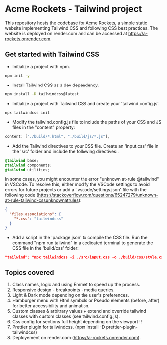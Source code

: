 # Acme Rockets - Tailwind project

This repository hosts the codebase for Acme Rockets, a simple static website implementing Tailwind CSS and following CSS best practices. The website is deployed on render.com and can be accessed at https://a-rockets.onrender.com. 

## Get started with Tailwind CSS

- Initialize a project with npm.
```bash
npm init -y
```

- Install Tailwind CSS as a dev dependency.
```bash
npm install -D tailwindcss@latest
```

- Initialize a project with Tailwind CSS and create your 'tailwind.config.js'.
```bash
npx tailwindcss init
```

- Modify the tailwind.config.js file to include the paths of your CSS and JS files in the "content" property:
```js
content: ["./build/*.html", "./build/js/*.js"],
```

- Add the Tailwind directives to your CSS file. Create an 'input.css' file in the 'src' folder and include the following directives:.
```css
@tailwind base;
@tailwind components;
@tailwind utilities;
```

 In some cases, you might encounter the error "unknown at-rule @tailwind" in VSCode. To resolve this, either modify the VSCode settings to avoid errors for future projects or add a '.vscode/settings.json' file with the following code (https://stackoverflow.com/questions/65247279/unknown-at-rule-tailwind-cssunknownatrules):
```json
{
  "files.associations": {
    "*.css": "tailwindcss"
  }
}
```
- Add a script in the 'package.json' to compile the CSS file. Run the command "npm run tailwind" in a dedicated terminal to generate the CSS file in the 'build/css' folder:
```json
"tailwind": "npx tailwindcss -i ./src/input.css -o ./build/css/style.css --watch"
```

## Topics covered

1. Class names, logic and using Emmet to speed up the process.
2. Responsive design - breakpoints - media queries.
3. Light & Dark mode depending on the user's preferences.
4. Hamburger menu with Html symbols or Pseudo elements (before, after) for better accessibility and animation.
5. Custom classes & arbitrary values + extend and override tailwind classes with custom classes (see tailwind.config.js).
6. Css config for sections full height depending on the viewport !!
7. Prettier plugin for tailwindcss. (npm install -D prettier-plugin-tailwindcss)
8. Deployement on render.com (https://a-rockets.onrender.com).